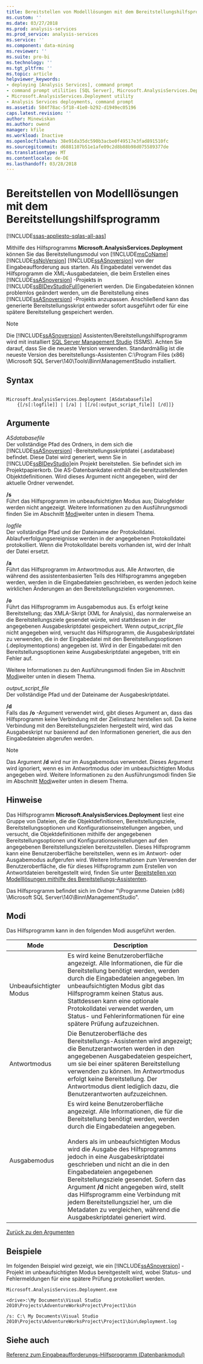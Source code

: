 ```yaml
---
title: Bereitstellen von Modelllösungen mit dem Bereitstellungshilfsprogramm | Microsoft Docs
ms.custom: ''
ms.date: 03/27/2018
ms.prod: analysis-services
ms.prod_service: analysis-services
ms.service: ''
ms.component: data-mining
ms.reviewer: ''
ms.suite: pro-bi
ms.technology: ''
ms.tgt_pltfrm: ''
ms.topic: article
helpviewer_keywords:
- deploying [Analysis Services], command prompt
- command prompt utilities [SQL Server], Microsoft.AnalysisServices.Deployment
- Microsoft.AnalysisServices.Deployment utility
- Analysis Services deployments, command prompt
ms.assetid: 584f78ac-5f18-41e0-b292-d1949ec05196
caps.latest.revision: ''
author: Minewiskan
ms.author: owend
manager: kfile
ms.workload: Inactive
ms.openlocfilehash: 38e91da35dc590b3acbe0f49517e3fad891510fc
ms.sourcegitcommit: d6881107b51e1afe09c2d8b88b98d075589377de
ms.translationtype: MT
ms.contentlocale: de-DE
ms.lasthandoff: 03/28/2018
---
```

# <a name="deploy-model-solutions-with-the-deployment-utility"></a>Bereitstellen von Modelllösungen mit dem Bereitstellungshilfsprogramm
[!INCLUDE[ssas-appliesto-sqlas-all-aas](../../includes/ssas-appliesto-sqlas-all-aas.md)]

  Mithilfe des Hilfsprogramms **Microsoft.AnalysisServices.Deployment** können Sie das Bereitstellungsmodul von [!INCLUDE[msCoName](../../includes/msconame-md.md)] [!INCLUDE[ssNoVersion](../../includes/ssnoversion-md.md)] [!INCLUDE[ssASnoversion](../../includes/ssasnoversion-md.md)] von der Eingabeaufforderung aus starten. Als Eingabedatei verwendet das Hilfsprogramm die XML-Ausgabedateien, die beim Erstellen eines [!INCLUDE[ssASnoversion](../../includes/ssasnoversion-md.md)] -Projekts in [!INCLUDE[ssBIDevStudioFull](../../includes/ssbidevstudiofull-md.md)]generiert werden. Die Eingabedateien können problemlos geändert werden, um die Bereitstellung eines [!INCLUDE[ssASnoversion](../../includes/ssasnoversion-md.md)] -Projekts anzupassen. Anschließend kann das generierte Bereitstellungsskript entweder sofort ausgeführt oder für eine spätere Bereitstellung gespeichert werden.  
  
> [!NOTE]
> Die [!INCLUDE[ssASnoversion](../../includes/ssasnoversion-md.md)] Assistenten/Bereitstellungshilfsprogramm wird mit installiert [SQL Server Management Studio](../../ssms/download-sql-server-management-studio-ssms.md) (SSMS). Achten Sie darauf, dass Sie die neueste Version verwenden. Standardmäßig ist die neueste Version des bereitstellungs-Assistenten C:\Program Files (x86) \Microsoft SQL Server\140\Tools\Binn\ManagementStudio installiert. 

## <a name="syntax"></a>Syntax  
  
```  
  
Microsoft.AnalysisServices.Deployment [ASdatabasefile]   
    {[/s[:logfile]] | [/a] | [[/o[:output_script_file]] [/d]]}  
```  
  
##  <a name="Arguments"></a> Argumente  
 *ASdatabasefile*  
 Der vollständige Pfad des Ordners, in dem sich die [!INCLUDE[ssASnoversion](../../includes/ssasnoversion-md.md)] -Bereitstellungsskriptdatei (.asdatabase) befindet. Diese Datei wird generiert, wenn Sie in [!INCLUDE[ssBIDevStudio](../../includes/ssbidevstudio-md.md)]ein Projekt bereitstellen. Sie befindet sich im Projektpapierkorb. Die AS-Datenbankdatei enthält die bereitzustellenden Objektdefinitionen. Wird dieses Argument nicht angegeben, wird der aktuelle Ordner verwendet.  
  
 **/s**  
 Führt das Hilfsprogramm im unbeaufsichtigten Modus aus; Dialogfelder werden nicht angezeigt. Weitere Informationen zu den Ausführungsmodi finden Sie im Abschnitt [Modi](#Modes)weiter unten in diesem Thema.  
  
 *logfile*  
 Der vollständige Pfad und der Dateiname der Protokolldatei. Ablaufverfolgungsereignisse werden in der angegebenen Protokolldatei protokolliert. Wenn die Protokolldatei bereits vorhanden ist, wird der Inhalt der Datei ersetzt.  
  
 **/a**  
 Führt das Hilfsprogramm im Antwortmodus aus. Alle Antworten, die während des assistentenbasierten Teils des Hilfsprogramms angegeben werden, werden in die Eingabedateien geschrieben, es werden jedoch keine wirklichen Änderungen an den Bereitstellungszielen vorgenommen.  
  
 **/o**  
 Führt das Hilfsprogramm im Ausgabemodus aus. Es erfolgt keine Bereitstellung; das XMLA-Skript (XML for Analysis), das normalerweise an die Bereitstellungsziele gesendet würde, wird stattdessen in der angegebenen Ausgabeskriptdatei gespeichert. Wenn *output_script_file* nicht angegeben wird, versucht das Hilfsprogramm, die Ausgabeskriptdatei zu verwenden, die in der Eingabedatei mit den Bereitstellungsoptionen (.deploymentoptions) angegeben ist. Wird in der Eingabedatei mit den Bereitstellungsoptionen keine Ausgabeskriptdatei angegeben, tritt ein Fehler auf.  
  
 Weitere Informationen zu den Ausführungsmodi finden Sie im Abschnitt [Modi](#Modes)weiter unten in diesem Thema.  
  
 *output_script_file*  
 Der vollständige Pfad und der Dateiname der Ausgabeskriptdatei.  
  
 **/d**  
 Falls das **/o** -Argument verwendet wird, gibt dieses Argument an, dass das Hilfsprogramm keine Verbindung mit der Zielinstanz herstellen soll. Da keine Verbindung mit den Bereitstellungszielen hergestellt wird, wird das Ausgabeskript nur basierend auf den Informationen generiert, die aus den Eingabedateien abgerufen werden.  
  
> [!NOTE]  
>  Das Argument **/d** wird nur im Ausgabemodus verwendet. Dieses Argument wird ignoriert, wenn es im Antwortmodus oder im unbeaufsichtigten Modus angegeben wird. Weitere Informationen zu den Ausführungsmodi finden Sie im Abschnitt [Modi](#Modes)weiter unten in diesem Thema.  
  
## <a name="remarks"></a>Hinweise  
 Das Hilfsprogramm **Microsoft.AnalysisServices.Deployment** liest eine Gruppe von Dateien, die die Objektdefinitionen, Bereitstellungsziele, Bereitstellungsoptionen und Konfigurationseinstellungen angeben, und versucht, die Objektdefinitionen mithilfe der angegebenen Bereitstellungsoptionen und Konfigurationseinstellungen auf den angegebenen Bereitstellungszielen bereitzustellen. Dieses Hilfsprogramm kann eine Benutzeroberfläche bereitstellen, wenn es im Antwort- oder Ausgabemodus aufgerufen wird. Weitere Informationen zum Verwenden der Benutzeroberfläche, die für dieses Hilfsprogramm zum Erstellen von Antwortdateien bereitgestellt wird, finden Sie unter [Bereitstellen von Modelllösungen mithilfe des Bereitstellungs-Assistenten](../../analysis-services/multidimensional-models/deploy-model-solutions-using-the-deployment-wizard.md).  
  
 Das Hilfsprogramm befindet sich im Ordner "\Programme Dateien (x86) \Microsoft SQL Server\140\Binn\ManagementStudio".  
  
##  <a name="Modes"></a> Modi  
 Das Hilfsprogramm kann in den folgenden Modi ausgeführt werden.  
  
|Mode|Description|  
|----------|-----------------|  
|Unbeaufsichtigter Modus|Es wird keine Benutzeroberfläche angezeigt. Alle Informationen, die für die Bereitstellung benötigt werden, werden durch die Eingabedateien angegeben. Im unbeaufsichtigten Modus gibt das Hilfsprogramm keinen Status aus. Stattdessen kann eine optionale Protokolldatei verwendet werden, um Status- und Fehlerinformationen für eine spätere Prüfung aufzuzeichnen.|  
|Antwortmodus|Die Benutzeroberfläche des Bereitstellungs-Assistenten wird angezeigt; die Benutzerantworten werden in den angegebenen Ausgabedateien gespeichert, um sie bei einer späteren Bereitstellung verwenden zu können. Im Antwortmodus erfolgt keine Bereitstellung. Der Antwortmodus dient lediglich dazu, die Benutzerantworten aufzuzeichnen.|  
|Ausgabemodus|Es wird keine Benutzeroberfläche angezeigt. Alle Informationen, die für die Bereitstellung benötigt werden, werden durch die Eingabedateien angegeben.<br /><br /> Anders als im unbeaufsichtigten Modus wird die Ausgabe des Hilfsprogramms jedoch in eine Ausgabeskriptdatei geschrieben und nicht an die in den Eingabedateien angegebenen Bereitstellungsziele gesendet. Sofern das Argument **/d** nicht angegeben wird, stellt das Hilfsprogramm eine Verbindung mit jedem Bereitstellungsziel her, um die Metadaten zu vergleichen, während die Ausgabeskriptdatei generiert wird.|  
  
 [Zurück zu den Argumenten](#Arguments)  
  
## <a name="examples"></a>Beispiele  
 Im folgenden Beispiel wird gezeigt, wie ein [!INCLUDE[ssASnoversion](../../includes/ssasnoversion-md.md)] -Projekt im unbeaufsichtigten Modus bereitgestellt wird, wobei Status- und Fehlermeldungen für eine spätere Prüfung protokolliert werden.  
  
 `Microsoft.AnalysisServices.Deployment.exe`  
  
 `<drive>:\My Documents\Visual Studio 2010\Projects\AdventureWorksProject\Project1\bin`  
  
 `/s: C:\ My Documents\Visual Studio 2010\Projects\AdventureWorksProject\Project1\bin\deployment.log`  
  
## <a name="see-also"></a>Siehe auch  
 [Referenz zum Eingabeaufforderungs-Hilfsprogramm &#40;Datenbankmodul&#41;](../../tools/command-prompt-utility-reference-database-engine.md)  
  
  
